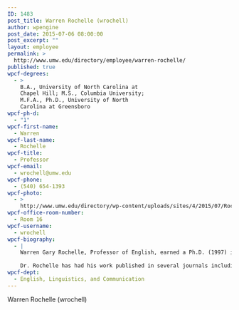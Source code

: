 ```yaml
---
ID: 1483
post_title: Warren Rochelle (wrochell)
author: wpengine
post_date: 2015-07-06 08:00:00
post_excerpt: ""
layout: employee
permalink: >
  http://www.umw.edu/directory/employee/warren-rochelle/
published: true
wpcf-degrees:
  - >
    B.A., University of North Carolina at
    Chapel Hill; M.S., Columbia University;
    M.F.A., Ph.D., University of North
    Carolina at Greensboro
wpcf-ph-d:
  - "1"
wpcf-first-name:
  - Warren
wpcf-last-name:
  - Rochelle
wpcf-title:
  - Professor
wpcf-email:
  - wrochell@umw.edu
wpcf-phone:
  - (540) 654-1393
wpcf-photo:
  - >
    http://www.umw.edu/directory/wp-content/uploads/sites/4/2015/07/Rochelle_Warren_243.jpg
wpcf-office-room-number:
  - Room 16
wpcf-username:
  - wrochell
wpcf-biography:
  - |
    Warren Gary Rochelle, Professor of English, earned a Ph.D. (1997) in English and an MFA (1991) in creative writing from the University of North Carolina at Greensboro, after receiving an M.S. (1978) in library service from Columbia University and a B.A (1977) in English from the University of North Carolina at Chapel Hill.
    
    Dr. Rochelle has had his work published in several journals including Foundation, Extrapolation, and Paradoxa, as well as in two essay collections, More Lights than one on the Fiction of Fred Chappell (2004) and Teaching Ideas for University English: What Really Works (2004). His critical work, Communities of the Heart: The Rhetoric of Myth in the Fiction of Ursula K. Le Guin, was published by Liverpool University Press in 2001. He has given numerous conference presentations, most recently on “Writing Fantasy, Writing Self: Incorporating the Autobiographical into the Fantastic” at the Great Writing/International Creative Writing Conference in London.
wpcf-dept:
  - English, Linguistics, and Communication
---
```

Warren Rochelle (wrochell)